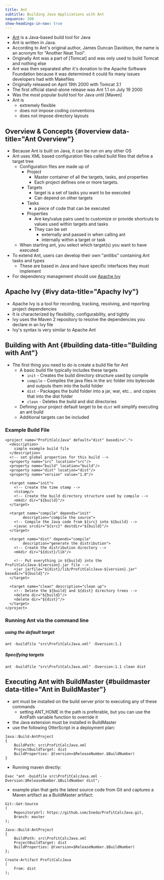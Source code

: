 ```yaml
---
title: Ant
subtitle: Building Java Applications with Ant
sequence: 200
show-headings-in-nav: true
---
```


- [Ant](https://ant.apache.org) is a Java-based build tool for Java
- Ant is written in Java. 
- According to Ant's original author, James Duncan Davidson, the name is an acronym for "Another Neat Tool".
- Originally Ant was a part of [Tomcat] and was only used to build Tomcat and nothing else
- Ant was then separated after it's donation to the Apache Software Foundation because it was determined it could fix many issues developers had with Makefiles
- Originally released on April 19th 2000 with Tomcat 3.1
- The first official stand-alone release was Ant 1.1 on July 19 2000
- Was the most popular build tool for Java until [Maven]
- Ant is 
  - extremely flexible
  - does not impose coding conventions
  - does not impose directory layouts

## Overview & Concepts {#overview data-title="Ant Overview"}

- Because Ant is built on Java, it can be run on any other OS
- Ant uses XML based configuration files called build files that define a target tree
  - Configuration files are made up of
    - Project
      - Master container of all the targets, tasks, and properties 
      - Each project defines one or more targets.
    - Targets
      -  target is a set of tasks you want to be executed
      -  Can depend on other targets
    - Tasks
      - a piece of code that can be executed 
    - Properties
      - Are key/value pairs used to customize or provide shortcuts to values used within targets and tasks
      - They can be set 
        - externally and passed in when calling ant
        - internally within a target or task
  - When starting ant, you select which target(s) you want to have executed
- To extend Ant, users can develop their own "antlibs" containing Ant tasks and types
  - These are based in Java and have specific interfaces they must implement
- For dependency management should use [Apache Ivy](https://ant.apache.org/ivy/)

## Apache Ivy {#ivy data-title="Apachy Ivy"}

- Apache Ivy is a tool for recording, tracking, resolving, and reporting project dependencies
- It is characterized by flexibility, configurability, and tightly
- Ivy uses the Maven 2 repository to resolve the dependencies you declare in an Ivy file
- Ivy's syntax is very similar to Apache Ant

## Building with Ant {#building data-title="Building with Ant"}

- The first thing you need to do is create a build file for Ant
  - A basic build file typically includes these targets
    - `init` - Creates the build directory structure used by compile 
    - `compile` - Compiles the java files in the src folder into bytecode and outputs them into the build folder
    - `dist` - Packages the build folder into a jar, war, etc... and copies that into the dist folder
    - `clean` - Deletes the build and dist directories
  - Defining your project default target to be `dist` will simplify executing an ant build
  - Additional targets can be included 

### Example Build File
```
<project name="ProfitCalcJava" default="dist" basedir=".">
  <description>
    simple example build file
  </description>
  <!-- set global properties for this build -->
  <property name="src" location="src"/>
  <property name="build" location="build"/>
  <property name="dist" location="dist"/>
  <property name="version" value="1.0"/>

  <target name="init">
    <!-- Create the time stamp -->
    <tstamp/>
    <!-- Create the build directory structure used by compile -->
    <mkdir dir="${build}"/>
  </target>

  <target name="compile" depends="init"
        description="compile the source">
    <!-- Compile the Java code from ${src} into ${build} -->
    <javac srcdir="${src}" destdir="${build}"/>
  </target>

  <target name="dist" depends="compile"
        description="generate the distribution">
    <!-- Create the distribution directory -->
    <mkdir dir="${dist}/lib"/>

    <!-- Put everything in ${build} into the ProfitCalcJava-${version}.jar file -->
    <jar jarfile="${dist}/lib/ProfitCalcJava-${version}.jar" basedir="${build}"/>
  </target>

  <target name="clean" description="clean up">
    <!-- Delete the ${build} and ${dist} directory trees -->
    <delete dir="${build}"/>
    <delete dir="${dist}"/>
  </target>
</project>
```

### Running Ant via the command line

##### using the default target
```
ant -buildfile "src\ProfitCalcJava.xml" -Dversion:1.1
```

##### Specifying targets
```
ant -buildfile "src\ProfitCalcJava.xml" -Dversion:1.1 clean dist
```

## Executing Ant with BuildMaster {#buildmaster data-title="Ant in BuildMaster"}

- ant must be installed on the build server prior to executing any of these commands
  - setting ANT_HOME in the path is preferable, but you can use the AntPath variable function to override it
- the Java extension must be installed in BuildMaster
- use the following OtterScript in a deployment plan:

```
Java::Build-AntProject
{
    BuildPath: src\ProfitCalcJava.xml
    ProjectBuildTarget: dist
    BuildProperties: @(version=$ReleaseNumber.$BuildNumber)
}
```

- Running maven directly:
```
Exec "ant -buidfile src\ProfitCalcJava.xml -Dversion:$ReleaseNumber.$BuildNumber dist";
```

- example plan that gets the latest source code from Git and captures a Maven artifact as a BuildMaster artifact:
```
Git::Get-Source
(
    RepositoryUrl: https://github.com/Inedo/ProfitCalcJava.git,
    Branch: master
);

Java::Build-AntProject
{
    BuildPath: src\ProfitCalcJava.xml
    ProjectBuildTarget: dist
    BuildProperties: @(version=$ReleaseNumber.$BuildNumber)
};

Create-Artifact ProfitCalcJava
(
    From: dist
);
```
